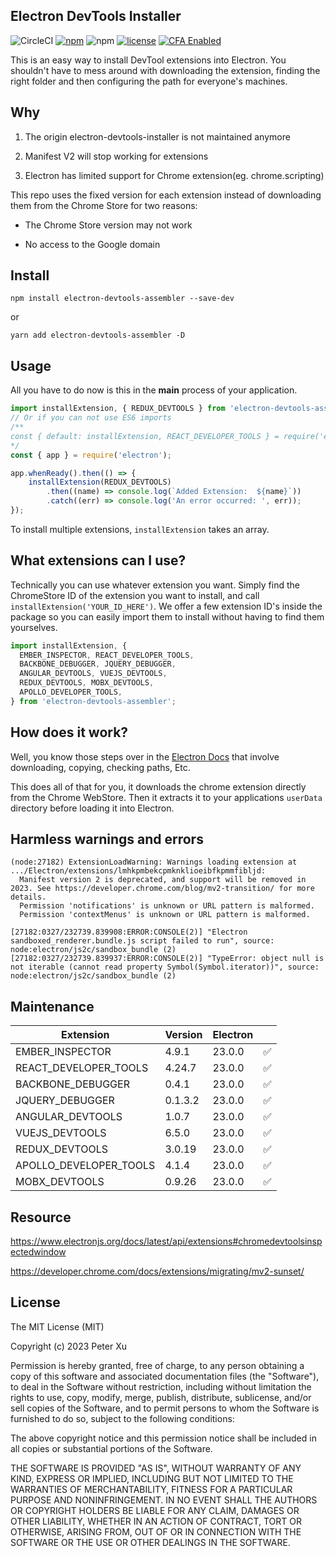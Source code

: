 Electron DevTools Installer
---------------------------

![CircleCI](https://img.shields.io/circleci/build/github/xupea/electron-devtools-installer?style=for-the-badge)
[![npm](https://img.shields.io/npm/v/electron-devtools-assembler?style=for-the-badge)](https://www.npmjs.com/package/electron-devtools-assembler)
![npm](https://img.shields.io/npm/dt/electron-devtools-assembler?style=for-the-badge)
[![license](https://img.shields.io/github/license/xupea/electron-devtools-installer.svg?maxAge=2592000&style=for-the-badge)](https://github.com/xupea/electron-devtools-installer/blob/master/LICENSE)
[![CFA Enabled](https://img.shields.io/badge/CFA-Enabled-success?style=for-the-badge)](https://github.com/continuousauth)

This is an easy way to install DevTool extensions into Electron.  You shouldn't
have to mess around with downloading the extension, finding the right folder and
then configuring the path for everyone's machines.

## Why

1. The origin electron-devtools-installer is not maintained anymore

2. Manifest V2 will stop working for extensions

3. Electron has limited support for Chrome extension(eg. chrome.scripting)

This repo uses the fixed version for each extension instead of downloading them from the Chrome Store for two reasons:

- The Chrome Store version may not work

- No access to the Google domain

## Install

```
npm install electron-devtools-assembler --save-dev
```
or
```
yarn add electron-devtools-assembler -D
```

## Usage
All you have to do now is this in the **main** process of your application.

```js
import installExtension, { REDUX_DEVTOOLS } from 'electron-devtools-assembler';
// Or if you can not use ES6 imports
/**
const { default: installExtension, REACT_DEVELOPER_TOOLS } = require('electron-devtools-assembler');
*/
const { app } = require('electron');

app.whenReady().then(() => {
    installExtension(REDUX_DEVTOOLS)
        .then((name) => console.log(`Added Extension:  ${name}`))
        .catch((err) => console.log('An error occurred: ', err));
});
```
To install multiple extensions, `installExtension` takes an array.

## What extensions can I use?

Technically you can use whatever extension you want.  Simply find the ChromeStore ID
of the extension you want to install, and call `installExtension('YOUR_ID_HERE')`.  We
offer a few extension ID's inside the package so you can easily import them to install without
having to find them yourselves.

```js
import installExtension, {
  EMBER_INSPECTOR, REACT_DEVELOPER_TOOLS,
  BACKBONE_DEBUGGER, JQUERY_DEBUGGER,
  ANGULAR_DEVTOOLS, VUEJS_DEVTOOLS,
  REDUX_DEVTOOLS, MOBX_DEVTOOLS, 
  APOLLO_DEVELOPER_TOOLS,
} from 'electron-devtools-assembler';
```

## How does it work?

Well, you know those steps over in the [Electron Docs](https://github.com/electron/electron/blob/master/docs/tutorial/devtools-extension.md)
that involve downloading, copying, checking paths, Etc.

This does all of that for you, it downloads the chrome extension directly from
the Chrome WebStore.  Then it extracts it to your applications `userData` directory
before loading it into Electron.


## Harmless warnings and errors

```shell
(node:27182) ExtensionLoadWarning: Warnings loading extension at .../Electron/extensions/lmhkpmbekcpmknklioeibfkpmmfibljd:
  Manifest version 2 is deprecated, and support will be removed in 2023. See https://developer.chrome.com/blog/mv2-transition/ for more details.
  Permission 'notifications' is unknown or URL pattern is malformed.
  Permission 'contextMenus' is unknown or URL pattern is malformed.
```

```shell
[27182:0327/232739.839908:ERROR:CONSOLE(2)] "Electron sandboxed_renderer.bundle.js script failed to run", source: node:electron/js2c/sandbox_bundle (2)
[27182:0327/232739.839937:ERROR:CONSOLE(2)] "TypeError: object null is not iterable (cannot read property Symbol(Symbol.iterator))", source: node:electron/js2c/sandbox_bundle (2)
```

## Maintenance

| Extension              | Version | Electron |      |
| ---------------------- | ------- | -------- | ---- |
| EMBER_INSPECTOR        | 4.9.1   | 23.0.0   | ✅    |
| REACT_DEVELOPER_TOOLS  | 4.24.7  | 23.0.0   | ✅    |
| BACKBONE_DEBUGGER      | 0.4.1   | 23.0.0   | ✅    |
| JQUERY_DEBUGGER        | 0.1.3.2 | 23.0.0   | ✅    |
| ANGULAR_DEVTOOLS       | 1.0.7   | 23.0.0   | ✅    |
| VUEJS_DEVTOOLS         | 6.5.0   | 23.0.0   | ✅    |
| REDUX_DEVTOOLS         | 3.0.19  | 23.0.0   | ✅    |
| APOLLO_DEVELOPER_TOOLS | 4.1.4   | 23.0.0   | ✅    |
| MOBX_DEVTOOLS          | 0.9.26  | 23.0.0   | ✅    |

## Resource

https://www.electronjs.org/docs/latest/api/extensions#chromedevtoolsinspectedwindow

https://developer.chrome.com/docs/extensions/migrating/mv2-sunset/


License
-------

The MIT License (MIT)

Copyright (c) 2023 Peter Xu

Permission is hereby granted, free of charge, to any person obtaining a copy of
this software and associated documentation files (the "Software"), to deal in
the Software without restriction, including without limitation the rights to
use, copy, modify, merge, publish, distribute, sublicense, and/or sell copies of
the Software, and to permit persons to whom the Software is furnished to do so,
subject to the following conditions:

The above copyright notice and this permission notice shall be included in all
copies or substantial portions of the Software.

THE SOFTWARE IS PROVIDED "AS IS", WITHOUT WARRANTY OF ANY KIND, EXPRESS OR
IMPLIED, INCLUDING BUT NOT LIMITED TO THE WARRANTIES OF MERCHANTABILITY, FITNESS
FOR A PARTICULAR PURPOSE AND NONINFRINGEMENT. IN NO EVENT SHALL THE AUTHORS OR
COPYRIGHT HOLDERS BE LIABLE FOR ANY CLAIM, DAMAGES OR OTHER LIABILITY, WHETHER
IN AN ACTION OF CONTRACT, TORT OR OTHERWISE, ARISING FROM, OUT OF OR IN
CONNECTION WITH THE SOFTWARE OR THE USE OR OTHER DEALINGS IN THE SOFTWARE.
